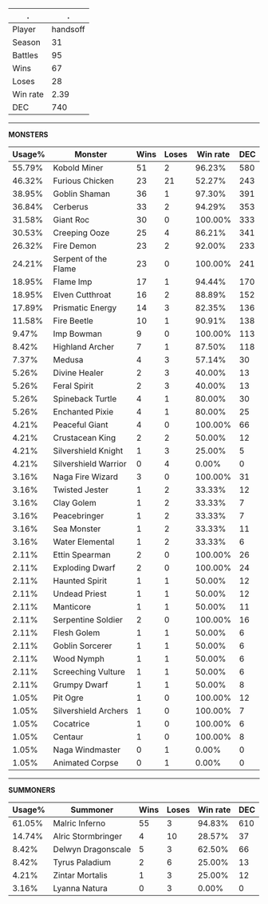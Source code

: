 .|.
|-|-
Player|handsoff
Season|31
Battles|95
Wins|67
Loses|28
Win rate|2.39
DEC|740

---
**MONSTERS**

Usage%|Monster|Wins|Loses|Win rate|DEC|
-|-|-|-|-|-|
55.79%|Kobold Miner|51|2|96.23%|580|
46.32%|Furious Chicken|23|21|52.27%|243|
38.95%|Goblin Shaman|36|1|97.30%|391|
36.84%|Cerberus|33|2|94.29%|353|
31.58%|Giant Roc|30|0|100.00%|333|
30.53%|Creeping Ooze|25|4|86.21%|341|
26.32%|Fire Demon|23|2|92.00%|233|
24.21%|Serpent of the Flame|23|0|100.00%|241|
18.95%|Flame Imp|17|1|94.44%|170|
18.95%|Elven Cutthroat|16|2|88.89%|152|
17.89%|Prismatic Energy|14|3|82.35%|136|
11.58%|Fire Beetle|10|1|90.91%|138|
9.47%|Imp Bowman|9|0|100.00%|113|
8.42%|Highland Archer|7|1|87.50%|118|
7.37%|Medusa|4|3|57.14%|30|
5.26%|Divine Healer|2|3|40.00%|13|
5.26%|Feral Spirit|2|3|40.00%|13|
5.26%|Spineback Turtle|4|1|80.00%|30|
5.26%|Enchanted Pixie|4|1|80.00%|25|
4.21%|Peaceful Giant|4|0|100.00%|66|
4.21%|Crustacean King|2|2|50.00%|12|
4.21%|Silvershield Knight|1|3|25.00%|5|
4.21%|Silvershield Warrior|0|4|0.00%|0|
3.16%|Naga Fire Wizard|3|0|100.00%|31|
3.16%|Twisted Jester|1|2|33.33%|12|
3.16%|Clay Golem|1|2|33.33%|7|
3.16%|Peacebringer|1|2|33.33%|7|
3.16%|Sea Monster|1|2|33.33%|11|
3.16%|Water Elemental|1|2|33.33%|6|
2.11%|Ettin Spearman|2|0|100.00%|26|
2.11%|Exploding Dwarf|2|0|100.00%|24|
2.11%|Haunted Spirit|1|1|50.00%|12|
2.11%|Undead Priest|1|1|50.00%|12|
2.11%|Manticore|1|1|50.00%|11|
2.11%|Serpentine Soldier|2|0|100.00%|16|
2.11%|Flesh Golem|1|1|50.00%|6|
2.11%|Goblin Sorcerer|1|1|50.00%|6|
2.11%|Wood Nymph|1|1|50.00%|6|
2.11%|Screeching Vulture|1|1|50.00%|6|
2.11%|Grumpy Dwarf|1|1|50.00%|8|
1.05%|Pit Ogre|1|0|100.00%|12|
1.05%|Silvershield Archers|1|0|100.00%|7|
1.05%|Cocatrice|1|0|100.00%|6|
1.05%|Centaur|1|0|100.00%|8|
1.05%|Naga Windmaster|0|1|0.00%|0|
1.05%|Animated Corpse|0|1|0.00%|0|

---
**SUMMONERS**

Usage%|Summoner|Wins|Loses|Win rate|DEC|
-|-|-|-|-|-|
61.05%|Malric Inferno|55|3|94.83%|610|
14.74%|Alric Stormbringer|4|10|28.57%|37|
8.42%|Delwyn Dragonscale|5|3|62.50%|66|
8.42%|Tyrus Paladium|2|6|25.00%|13|
4.21%|Zintar Mortalis|1|3|25.00%|12|
3.16%|Lyanna Natura|0|3|0.00%|0|
